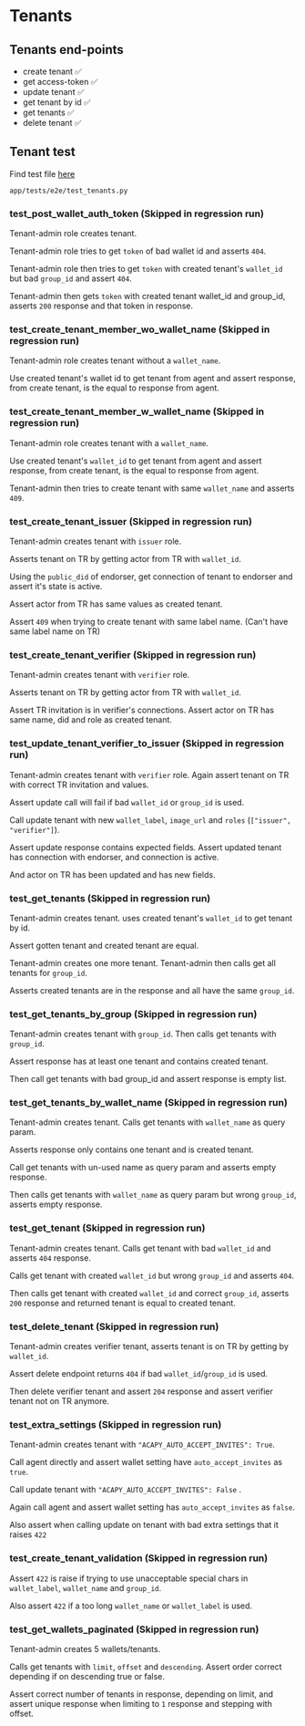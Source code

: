 # Tenants

## Tenants end-points

- create tenant ✅
- get access-token ✅
- update tenant ✅
- get tenant by id ✅
- get tenants ✅
- delete tenant ✅

## Tenant test

Find test file [here](/app/tests/e2e/test_tenants.py)

`app/tests/e2e/test_tenants.py`

### test_post_wallet_auth_token (Skipped in regression run)

Tenant-admin role creates tenant.

Tenant-admin role tries to get `token` of bad wallet id and asserts `404`.

Tenant-admin role then tries to get `token` with created tenant's `wallet_id` but bad `group_id` and assert `404`.

Tenant-admin then gets `token` with created tenant wallet_id and group_id, asserts `200` response and that token in response.

### test_create_tenant_member_wo_wallet_name (Skipped in regression run)

Tenant-admin role creates tenant without a `wallet_name`.

Use created tenant's wallet id to get tenant from agent and assert response,
from create tenant, is the equal to response from agent.

### test_create_tenant_member_w_wallet_name (Skipped in regression run)

Tenant-admin role creates tenant with a `wallet_name`.

Use created tenant's `wallet_id` to get tenant from agent and
assert response, from create tenant, is the equal to response from agent.

Tenant-admin then tries to create tenant with same `wallet_name` and asserts `409`.

### test_create_tenant_issuer (Skipped in regression run)

Tenant-admin creates tenant with `issuer` role.

Asserts tenant on TR by getting actor from TR with `wallet_id`.

Using the `public_did` of endorser, get connection of tenant to endorser and assert it's state is active.

Assert actor from TR has same values as created tenant.

Assert `409` when trying to create tenant with same label name. (Can't have same label name on TR)

### test_create_tenant_verifier (Skipped in regression run)

Tenant-admin creates tenant with `verifier` role.

Asserts tenant on TR by getting actor from TR with `wallet_id`.

Assert TR invitation is in verifier's connections. Assert actor on TR has same name, did and role as created tenant.

### test_update_tenant_verifier_to_issuer (Skipped in regression run)

Tenant-admin creates tenant with `verifier` role. Again assert tenant on TR with correct TR invitation and values.

Assert update call will fail if bad `wallet_id` or `group_id` is used.

Call update tenant with new `wallet_label`, `image_url` and `roles` (`["issuer", "verifier"]`).

Assert update response contains expected fields. Assert updated tenant has connection with endorser, and connection is active.

And actor on TR has been updated and has new fields.

### test_get_tenants (Skipped in regression run)

Tenant-admin creates tenant. uses created tenant's `wallet_id` to get tenant by id.

Assert gotten tenant and created tenant are equal.

Tenant-admin creates one more tenant. Tenant-admin then calls get all tenants for `group_id`.

Asserts created tenants are in the response and all have the same `group_id`.

### test_get_tenants_by_group (Skipped in regression run)

Tenant-admin creates tenant with `group_id`. Then calls get tenants with `group_id`.

Assert response has at least one tenant and contains created tenant.

Then call get tenants with bad group_id and assert response is empty list.

### test_get_tenants_by_wallet_name (Skipped in regression run)

Tenant-admin creates tenant. Calls get tenants with `wallet_name` as query param.

Asserts response only contains one tenant and is created tenant.

Call get tenants with un-used name as query param and asserts empty response.

Then calls get tenants with `wallet_name` as query param but wrong `group_id`, asserts empty response.

### test_get_tenant (Skipped in regression run)

Tenant-admin creates tenant. Calls get tenant with bad `wallet_id` and asserts `404` response.

Calls get tenant with created `wallet_id` but wrong `group_id` and asserts `404`.

Then calls get tenant with created `wallet_id` and correct `group_id`, asserts `200` response and
returned tenant is equal to created tenant.

### test_delete_tenant (Skipped in regression run)

Tenant-admin creates verifier tenant, asserts tenant is on TR by getting by `wallet_id`.

Assert delete endpoint returns `404` if bad `wallet_id`/`group_id` is used.

Then delete verifier tenant and assert `204` response and assert verifier tenant not on TR anymore.

### test_extra_settings (Skipped in regression run)

Tenant-admin creates tenant with `"ACAPY_AUTO_ACCEPT_INVITES": True`.

Call agent directly and assert wallet setting have `auto_accept_invites` as `true`.

Call update tenant with `"ACAPY_AUTO_ACCEPT_INVITES": False` .

Again call agent and assert wallet setting has `auto_accept_invites` as `false`.

Also assert when calling update on tenant with bad extra settings that it raises `422`

### test_create_tenant_validation (Skipped in regression run)

Assert `422` is raise if trying to use unacceptable special chars in `wallet_label`, `wallet_name` and `group_id`.

Also assert `422` if a too long `wallet_name` or `wallet_label` is used.

### test_get_wallets_paginated (Skipped in regression run)

Tenant-admin creates 5 wallets/tenants.

Calls get tenants with `limit`, `offset` and `descending`. Assert order correct depending if on descending true or false.

Assert correct number of tenants in response, depending on limit, and
assert unique response when limiting to `1` response and stepping with offset.
